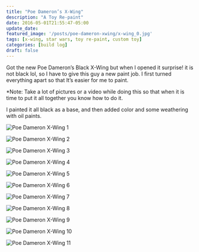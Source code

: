 ```yaml
---
title: "Poe Dameron’s X-Wing"
description: "A Toy Re-paint"
date: 2016-05-01T21:55:47-05:00
update_date: 
featured_image: '/posts/poe-dameron-xwing/x-wing_0.jpg'
tags: [x-wing, star wars, toy re-paint, custom toy]
categories: [build log]
draft: false
---
```


Got the new Poe Dameron’s Black X-Wing but when I opened it surprise! it is not black lol, so I have to give this guy a new paint job.
I first turned everything apart so that It’s easier for me to paint.

*Note: Take a lot of pictures or a video while doing this so that when it is time to put it all together you know how to do it.

I painted it all black as a base, and then added color and some weathering with oil paints. 

![Poe Dameron X-Wing 1](x-wing_0.jpg)

![Poe Dameron X-Wing 2](x-wing_1.jpg)

![Poe Dameron X-Wing 3](x-wing_2.jpg)

![Poe Dameron X-Wing 4](x-wing_3.jpg)

![Poe Dameron X-Wing 5](x-wing_4.jpg)

![Poe Dameron X-Wing 6](x-wing_5.jpg)

![Poe Dameron X-Wing 7](x-wing_6.jpg)

![Poe Dameron X-Wing 8](x-wing_7.jpg)

![Poe Dameron X-Wing 9](x-wing_8.jpg)

![Poe Dameron X-Wing 10](x-wing_9.jpg)

![Poe Dameron X-Wing 11](x-wing_10.jpg)